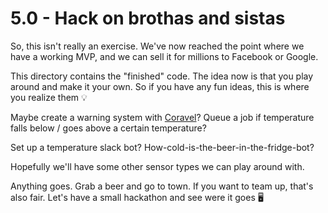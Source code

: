 # 5.0 - Hack on brothas and sistas

So, this isn't really an exercise. We've now reached the point where we have a working MVP, and we can sell it for millions to Facebook or Google.

This directory contains the "finished" code. The idea now is that you play around and make it your own. So if you have any fun ideas, this is where you realize them 💡

Maybe create a warning system with [Coravel](https://docs.coravel.net/)? Queue a job if temperature falls below / goes above a certain temperature?

Set up a temperature slack bot? How-cold-is-the-beer-in-the-fridge-bot?

Hopefully we'll have some other sensor types we can play around with.

Anything goes. Grab a beer and go to town. If you want to team up, that's also fair. Let's have a small hackathon and see were it goes 🖥️

